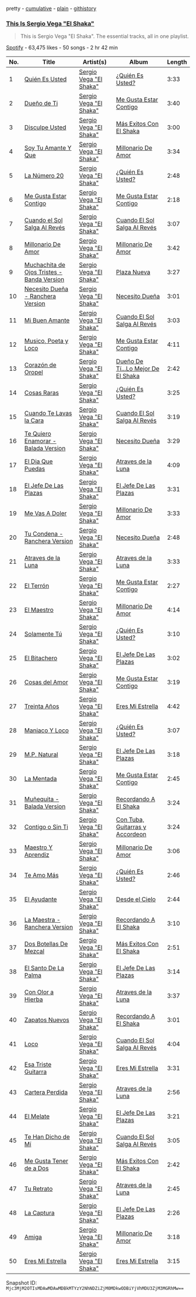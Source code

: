pretty - [cumulative](/playlists/cumulative/37i9dQZF1DZ06evO3wDj1z.md) - [plain](/playlists/plain/37i9dQZF1DZ06evO3wDj1z) - [githistory](https://github.githistory.xyz/mackorone/spotify-playlist-archive/blob/main/playlists/plain/37i9dQZF1DZ06evO3wDj1z)

### [This Is Sergio Vega "El Shaka"](https://open.spotify.com/playlist/37i9dQZF1DZ06evO3wDj1z)

> This is Sergio Vega "El Shaka"\. The essential tracks, all in one playlist.

[Spotify](https://open.spotify.com/user/spotify) - 63,475 likes - 50 songs - 2 hr 42 min

| No. | Title | Artist(s) | Album | Length |
|---|---|---|---|---|
| 1 | [Quién Es Usted](https://open.spotify.com/track/4lac6b0JIjh4hQiW9IGKea) | [Sergio Vega "El Shaka"](https://open.spotify.com/artist/5YNi3BopLa4XtYRtzML80L) | [¿Quién Es Usted?](https://open.spotify.com/album/3NoapLHvTH6AlaSczk2e3o) | 3:33 |
| 2 | [Dueño de Ti](https://open.spotify.com/track/7j9iuJvGg8Ve2O20CO8Oho) | [Sergio Vega "El Shaka"](https://open.spotify.com/artist/5YNi3BopLa4XtYRtzML80L) | [Me Gusta Estar Contigo](https://open.spotify.com/album/75O9ELyZKaqQEpO6Y5EtNG) | 3:40 |
| 3 | [Disculpe Usted](https://open.spotify.com/track/0uYmSZoLXmxBkvsH4jGQRY) | [Sergio Vega "El Shaka"](https://open.spotify.com/artist/5YNi3BopLa4XtYRtzML80L) | [Más Exitos Con El Shaka](https://open.spotify.com/album/7C7OFtcJyns1tygKSowvzO) | 3:00 |
| 4 | [Soy Tu Amante Y Que](https://open.spotify.com/track/1iNP2rLmcCCoXuqsjNkSE2) | [Sergio Vega "El Shaka"](https://open.spotify.com/artist/5YNi3BopLa4XtYRtzML80L) | [Millonario De Amor](https://open.spotify.com/album/13d6INVzyUnmbJlFEjvZMQ) | 3:34 |
| 5 | [La Número 20](https://open.spotify.com/track/4dmOQs3LUlmxGenu1GxogE) | [Sergio Vega "El Shaka"](https://open.spotify.com/artist/5YNi3BopLa4XtYRtzML80L) | [¿Quién Es Usted?](https://open.spotify.com/album/3NoapLHvTH6AlaSczk2e3o) | 2:48 |
| 6 | [Me Gusta Estar Contigo](https://open.spotify.com/track/6Moso5DtGXmTgS3DaXZrRB) | [Sergio Vega "El Shaka"](https://open.spotify.com/artist/5YNi3BopLa4XtYRtzML80L) | [Me Gusta Estar Contigo](https://open.spotify.com/album/75O9ELyZKaqQEpO6Y5EtNG) | 2:18 |
| 7 | [Cuando el Sol Salga Al Revés](https://open.spotify.com/track/421JL88eYQqTCwEmsNmmXj) | [Sergio Vega "El Shaka"](https://open.spotify.com/artist/5YNi3BopLa4XtYRtzML80L) | [Cuando El Sol Salga Al Revés](https://open.spotify.com/album/3yZ3Du2ASwDDYMmQsvSlCa) | 3:07 |
| 8 | [Millonario De Amor](https://open.spotify.com/track/7LCymER3kimMSSMBnuyEub) | [Sergio Vega "El Shaka"](https://open.spotify.com/artist/5YNi3BopLa4XtYRtzML80L) | [Millonario De Amor](https://open.spotify.com/album/13d6INVzyUnmbJlFEjvZMQ) | 3:42 |
| 9 | [Muchachita de Ojos Tristes \- Banda Version](https://open.spotify.com/track/1PzeC9bXESHGvPhNMYn0hd) | [Sergio Vega "El Shaka"](https://open.spotify.com/artist/5YNi3BopLa4XtYRtzML80L) | [Plaza Nueva](https://open.spotify.com/album/1p3NVsYWDAYQAPfXEIpHk7) | 3:27 |
| 10 | [Necesito Dueña \- Ranchera Version](https://open.spotify.com/track/5nQusPyVdSNdpBJdX5uSq4) | [Sergio Vega "El Shaka"](https://open.spotify.com/artist/5YNi3BopLa4XtYRtzML80L) | [Necesito Dueña](https://open.spotify.com/album/0ow5H1Ztq6bPN6V5TAUVEY) | 3:01 |
| 11 | [Mi Buen Amante](https://open.spotify.com/track/1aRrxkV7U4uDhrVkJt8F6Y) | [Sergio Vega "El Shaka"](https://open.spotify.com/artist/5YNi3BopLa4XtYRtzML80L) | [Cuando El Sol Salga Al Revés](https://open.spotify.com/album/3yZ3Du2ASwDDYMmQsvSlCa) | 3:03 |
| 12 | [Musico, Poeta y Loco](https://open.spotify.com/track/1J8WH97XXerjrLqOTgoeAx) | [Sergio Vega "El Shaka"](https://open.spotify.com/artist/5YNi3BopLa4XtYRtzML80L) | [Me Gusta Estar Contigo](https://open.spotify.com/album/75O9ELyZKaqQEpO6Y5EtNG) | 4:11 |
| 13 | [Corazón de Oropel](https://open.spotify.com/track/38vsB0FOAILEKHDwXgERIT) | [Sergio Vega "El Shaka"](https://open.spotify.com/artist/5YNi3BopLa4XtYRtzML80L) | [Dueño De Tí...Lo Mejor De El Shaka](https://open.spotify.com/album/5eSL5zx5C2yRTUR0P6GQMm) | 2:42 |
| 14 | [Cosas Raras](https://open.spotify.com/track/2wOk4s5MjR44Yat4DTTGHi) | [Sergio Vega "El Shaka"](https://open.spotify.com/artist/5YNi3BopLa4XtYRtzML80L) | [¿Quién Es Usted?](https://open.spotify.com/album/3NoapLHvTH6AlaSczk2e3o) | 3:25 |
| 15 | [Cuando Te Lavas la Cara](https://open.spotify.com/track/6UpXhrZeMtzIo8rHwKCUck) | [Sergio Vega "El Shaka"](https://open.spotify.com/artist/5YNi3BopLa4XtYRtzML80L) | [Cuando El Sol Salga Al Revés](https://open.spotify.com/album/3yZ3Du2ASwDDYMmQsvSlCa) | 3:19 |
| 16 | [Te Quiero Enamorar \- Balada Version](https://open.spotify.com/track/0tlYDlWKenqL5u78jZKh0z) | [Sergio Vega "El Shaka"](https://open.spotify.com/artist/5YNi3BopLa4XtYRtzML80L) | [Necesito Dueña](https://open.spotify.com/album/0ow5H1Ztq6bPN6V5TAUVEY) | 3:29 |
| 17 | [El Dia Que Puedas](https://open.spotify.com/track/2irOqljUpmxU16GCq8mZ6U) | [Sergio Vega "El Shaka"](https://open.spotify.com/artist/5YNi3BopLa4XtYRtzML80L) | [Atraves de la Luna](https://open.spotify.com/album/5WTFgzxPRmlbYtoiZK8xk2) | 4:09 |
| 18 | [El Jefe De Las Plazas](https://open.spotify.com/track/1pJMMnem25kCij6sF62hut) | [Sergio Vega "El Shaka"](https://open.spotify.com/artist/5YNi3BopLa4XtYRtzML80L) | [El Jefe De Las Plazas](https://open.spotify.com/album/6Fuiu6sxPNbpGFlEIrNilN) | 3:31 |
| 19 | [Me Vas A Doler](https://open.spotify.com/track/6iKVu05WpKRug8ScrbIKDa) | [Sergio Vega "El Shaka"](https://open.spotify.com/artist/5YNi3BopLa4XtYRtzML80L) | [Millonario De Amor](https://open.spotify.com/album/13d6INVzyUnmbJlFEjvZMQ) | 3:33 |
| 20 | [Tu Condena \- Ranchera Version](https://open.spotify.com/track/6mwSeGZQuRWkXapSFpzSeW) | [Sergio Vega "El Shaka"](https://open.spotify.com/artist/5YNi3BopLa4XtYRtzML80L) | [Necesito Dueña](https://open.spotify.com/album/0ow5H1Ztq6bPN6V5TAUVEY) | 2:48 |
| 21 | [Atraves de la Luna](https://open.spotify.com/track/3jvqC6Y2Ory7D6ijAOj6MP) | [Sergio Vega "El Shaka"](https://open.spotify.com/artist/5YNi3BopLa4XtYRtzML80L) | [Atraves de la Luna](https://open.spotify.com/album/5WTFgzxPRmlbYtoiZK8xk2) | 3:33 |
| 22 | [El Terrón](https://open.spotify.com/track/2VQ66m1O2NELSZ5d5a4aMQ) | [Sergio Vega "El Shaka"](https://open.spotify.com/artist/5YNi3BopLa4XtYRtzML80L) | [Me Gusta Estar Contigo](https://open.spotify.com/album/75O9ELyZKaqQEpO6Y5EtNG) | 2:27 |
| 23 | [El Maestro](https://open.spotify.com/track/6eZ4prY9gxv8AAYVasW5FR) | [Sergio Vega "El Shaka"](https://open.spotify.com/artist/5YNi3BopLa4XtYRtzML80L) | [Millonario De Amor](https://open.spotify.com/album/13d6INVzyUnmbJlFEjvZMQ) | 4:14 |
| 24 | [Solamente Tú](https://open.spotify.com/track/0fqH7Nucs1Pzm7xJo5I1xi) | [Sergio Vega "El Shaka"](https://open.spotify.com/artist/5YNi3BopLa4XtYRtzML80L) | [¿Quién Es Usted?](https://open.spotify.com/album/3NoapLHvTH6AlaSczk2e3o) | 3:10 |
| 25 | [El Bitachero](https://open.spotify.com/track/3uGo2w4vTh6iktL20sEYb0) | [Sergio Vega "El Shaka"](https://open.spotify.com/artist/5YNi3BopLa4XtYRtzML80L) | [El Jefe De Las Plazas](https://open.spotify.com/album/6Fuiu6sxPNbpGFlEIrNilN) | 3:02 |
| 26 | [Cosas del Amor](https://open.spotify.com/track/4PkrQwJUTI6enWI3tDiJMe) | [Sergio Vega "El Shaka"](https://open.spotify.com/artist/5YNi3BopLa4XtYRtzML80L) | [Me Gusta Estar Contigo](https://open.spotify.com/album/75O9ELyZKaqQEpO6Y5EtNG) | 3:19 |
| 27 | [Treinta Años](https://open.spotify.com/track/3xPnwRcoZ7Vd8H1w8wlPsW) | [Sergio Vega "El Shaka"](https://open.spotify.com/artist/5YNi3BopLa4XtYRtzML80L) | [Eres Mi Estrella](https://open.spotify.com/album/3gbFQIpKk46W2nJ6hg8gig) | 4:42 |
| 28 | [Maniaco Y Loco](https://open.spotify.com/track/1EuXwKKhEXCIpaEoUO4RD6) | [Sergio Vega "El Shaka"](https://open.spotify.com/artist/5YNi3BopLa4XtYRtzML80L) | [¿Quién Es Usted?](https://open.spotify.com/album/3NoapLHvTH6AlaSczk2e3o) | 3:07 |
| 29 | [M.P\. Natural](https://open.spotify.com/track/1LVPTmZhf9PNn2kHNFIImD) | [Sergio Vega "El Shaka"](https://open.spotify.com/artist/5YNi3BopLa4XtYRtzML80L) | [El Jefe De Las Plazas](https://open.spotify.com/album/6Fuiu6sxPNbpGFlEIrNilN) | 3:18 |
| 30 | [La Mentada](https://open.spotify.com/track/1pnuFhrxM4mjNvHdvwA7Mc) | [Sergio Vega "El Shaka"](https://open.spotify.com/artist/5YNi3BopLa4XtYRtzML80L) | [Me Gusta Estar Contigo](https://open.spotify.com/album/75O9ELyZKaqQEpO6Y5EtNG) | 2:45 |
| 31 | [Muñequita \- Balada Version](https://open.spotify.com/track/36csppf4oC76qA6vbMWDSo) | [Sergio Vega "El Shaka"](https://open.spotify.com/artist/5YNi3BopLa4XtYRtzML80L) | [Recordando A El Shaka](https://open.spotify.com/album/78fYl5Q2DyPivtolvFxGaa) | 3:24 |
| 32 | [Contigo o Sin Ti](https://open.spotify.com/track/5Wh5CjFwU85hXV41yjhRI5) | [Sergio Vega "El Shaka"](https://open.spotify.com/artist/5YNi3BopLa4XtYRtzML80L) | [Con Tuba, Guitarras y Accordeon](https://open.spotify.com/album/29LRqdEVuAWaoN3adSdASE) | 3:24 |
| 33 | [Maestro Y Aprendiz](https://open.spotify.com/track/4SaKKJfr6J1dXS0wBYcr0L) | [Sergio Vega "El Shaka"](https://open.spotify.com/artist/5YNi3BopLa4XtYRtzML80L) | [Millonario De Amor](https://open.spotify.com/album/13d6INVzyUnmbJlFEjvZMQ) | 3:06 |
| 34 | [Te Amo Más](https://open.spotify.com/track/0mUXqS2tc8wAH8tXGl96fM) | [Sergio Vega "El Shaka"](https://open.spotify.com/artist/5YNi3BopLa4XtYRtzML80L) | [¿Quién Es Usted?](https://open.spotify.com/album/3NoapLHvTH6AlaSczk2e3o) | 2:46 |
| 35 | [El Ayudante](https://open.spotify.com/track/0dI9WuHlpDdUGFXUFO8ww7) | [Sergio Vega "El Shaka"](https://open.spotify.com/artist/5YNi3BopLa4XtYRtzML80L) | [Desde el Cielo](https://open.spotify.com/album/3NLkn2oW8lkfe6pLbTQiRV) | 2:44 |
| 36 | [La Maestra \- Ranchera Version](https://open.spotify.com/track/1UUutkWcWg1vUeuWIlsuqW) | [Sergio Vega "El Shaka"](https://open.spotify.com/artist/5YNi3BopLa4XtYRtzML80L) | [Recordando A El Shaka](https://open.spotify.com/album/78fYl5Q2DyPivtolvFxGaa) | 3:10 |
| 37 | [Dos Botellas De Mezcal](https://open.spotify.com/track/02KpEs5nhST1mtxBfDnZIW) | [Sergio Vega "El Shaka"](https://open.spotify.com/artist/5YNi3BopLa4XtYRtzML80L) | [Más Exitos Con El Shaka](https://open.spotify.com/album/7C7OFtcJyns1tygKSowvzO) | 2:51 |
| 38 | [El Santo De La Palma](https://open.spotify.com/track/3W9AG3MZIN1EwBijFfpt91) | [Sergio Vega "El Shaka"](https://open.spotify.com/artist/5YNi3BopLa4XtYRtzML80L) | [El Jefe De Las Plazas](https://open.spotify.com/album/6Fuiu6sxPNbpGFlEIrNilN) | 3:14 |
| 39 | [Con Olor a Hierba](https://open.spotify.com/track/3ER1xaSXSAjfOrbBYlXll7) | [Sergio Vega "El Shaka"](https://open.spotify.com/artist/5YNi3BopLa4XtYRtzML80L) | [Atraves de la Luna](https://open.spotify.com/album/5WTFgzxPRmlbYtoiZK8xk2) | 3:37 |
| 40 | [Zapatos Nuevos](https://open.spotify.com/track/4vSysCCv3X0TEGalKGXPu5) | [Sergio Vega "El Shaka"](https://open.spotify.com/artist/5YNi3BopLa4XtYRtzML80L) | [Recordando A El Shaka](https://open.spotify.com/album/78fYl5Q2DyPivtolvFxGaa) | 3:01 |
| 41 | [Loco](https://open.spotify.com/track/2W5YzZvhA7SOsGAvk8e9Ke) | [Sergio Vega "El Shaka"](https://open.spotify.com/artist/5YNi3BopLa4XtYRtzML80L) | [Cuando El Sol Salga Al Revés](https://open.spotify.com/album/3yZ3Du2ASwDDYMmQsvSlCa) | 4:04 |
| 42 | [Esa Triste Guitarra](https://open.spotify.com/track/6fq440VsaTM1gxrG5z9UXX) | [Sergio Vega "El Shaka"](https://open.spotify.com/artist/5YNi3BopLa4XtYRtzML80L) | [Eres Mi Estrella](https://open.spotify.com/album/3gbFQIpKk46W2nJ6hg8gig) | 3:31 |
| 43 | [Cartera Perdida](https://open.spotify.com/track/4EZFnkhOnDCxnSbw6tM8w8) | [Sergio Vega "El Shaka"](https://open.spotify.com/artist/5YNi3BopLa4XtYRtzML80L) | [Atraves de la Luna](https://open.spotify.com/album/5WTFgzxPRmlbYtoiZK8xk2) | 2:56 |
| 44 | [El Melate](https://open.spotify.com/track/6ykBuAVP23NGrXVm9HsuVt) | [Sergio Vega "El Shaka"](https://open.spotify.com/artist/5YNi3BopLa4XtYRtzML80L) | [El Jefe De Las Plazas](https://open.spotify.com/album/6Fuiu6sxPNbpGFlEIrNilN) | 3:21 |
| 45 | [Te Han Dicho de Mí](https://open.spotify.com/track/1TVVzbCHWduRZubpPxzDkz) | [Sergio Vega "El Shaka"](https://open.spotify.com/artist/5YNi3BopLa4XtYRtzML80L) | [Cuando El Sol Salga Al Revés](https://open.spotify.com/album/3yZ3Du2ASwDDYMmQsvSlCa) | 3:05 |
| 46 | [Me Gusta Tener de a Dos](https://open.spotify.com/track/0QlGXSHMfRUrzzPAC92nFo) | [Sergio Vega "El Shaka"](https://open.spotify.com/artist/5YNi3BopLa4XtYRtzML80L) | [Más Exitos Con El Shaka](https://open.spotify.com/album/7C7OFtcJyns1tygKSowvzO) | 2:42 |
| 47 | [Tu Retrato](https://open.spotify.com/track/3JAoKeOr0fK8MYeEEQRSzA) | [Sergio Vega "El Shaka"](https://open.spotify.com/artist/5YNi3BopLa4XtYRtzML80L) | [Atraves de la Luna](https://open.spotify.com/album/5WTFgzxPRmlbYtoiZK8xk2) | 2:45 |
| 48 | [La Captura](https://open.spotify.com/track/79RyBdM6shRCcdYIFtyWoo) | [Sergio Vega "El Shaka"](https://open.spotify.com/artist/5YNi3BopLa4XtYRtzML80L) | [El Jefe De Las Plazas](https://open.spotify.com/album/6Fuiu6sxPNbpGFlEIrNilN) | 2:26 |
| 49 | [Amiga](https://open.spotify.com/track/7supUJMhpPfMQHMUBPvXsl) | [Sergio Vega "El Shaka"](https://open.spotify.com/artist/5YNi3BopLa4XtYRtzML80L) | [Millonario De Amor](https://open.spotify.com/album/13d6INVzyUnmbJlFEjvZMQ) | 3:18 |
| 50 | [Eres Mi Estrella](https://open.spotify.com/track/7HtRhY4YrqTIg2NCizbBL4) | [Sergio Vega "El Shaka"](https://open.spotify.com/artist/5YNi3BopLa4XtYRtzML80L) | [Eres Mi Estrella](https://open.spotify.com/album/3gbFQIpKk46W2nJ6hg8gig) | 3:15 |

Snapshot ID: `Mjc3MjM2OTIsMDAwMDAwMDBkMTYzY2NhNDZiZjM0MDkwODBiYjVhMDU3ZjM3MGRhMw==`
